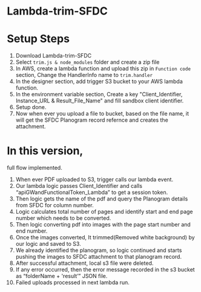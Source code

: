 # Lambda-trim-SFDC
# Setup Steps
1. Download Lambda-trim-SFDC
2. Select `trim.js & node_modules` folder and create a zip file
3. In AWS, create a lambda function and upload this zip in `Function code` section, Change the HandlerInfo name to 
```trim.handler``` 
4. In the designer section, add trigger S3 bucket to your AWS lambda function. 
5. In the environment variable section, Create a key "Client_Identifier, Instance_URL & Result_File_Name" and fill sandbox client identifier. 
6. Setup done.
7. Now when ever you upload a file to bucket, based on the file name, it will get the SFDC Planogram record refernce and creates the attachment.

# In this version, 
full flow implemented.
1. When ever PDF uploaded to S3, trigger calls our lambda event.
2. Our lambda logic passes Client_Identifier and calls “apiGWandFunctionalToken_Lambda” to get a session token.
3. Then logic gets the name of the pdf and query the Planogram details from SFDC for column number. 
4. Logic calculates total number of pages and identify start and end page number which needs to be converted.
5. Then logic converting pdf into images with the page start number and end number.
6. Once the images converted, It trimmed(Removed white background) by our logic and saved to S3.
7. We already identified the planogram, so logic continued and starts pushing the images to SFDC attachment to that planogram record.
8. After successful attachment, local s3 file were deleted.
9. If any error occurred, then the error message recorded in the s3 bucket as “folderName + 'result’”  JSON file.
10. Failed uploads processed in next lambda run. 

